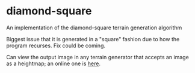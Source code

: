 # diamond-square
An implementation of the diamond-square terrain generation algorithm

Biggest issue that it is generated in a "square" fashion due to how the program recurses. Fix could be coming.

Can view the output image in any terrain generator that accepts an image as a heightmap; an online one is [here](http://cpetry.github.io/NormalMap-Online/).
